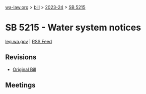[wa-law.org](/) > [bill](/bill/) > [2023-24](/bill/2023-24/) > [SB 5215](/bill/2023-24/sb/5215/)

# SB 5215 - Water system notices
[leg.wa.gov](https://app.leg.wa.gov/billsummary?BillNumber=5215&Year=2023&Initiative=false) | [RSS Feed](./rss.xml)

## Revisions
* [Original Bill](1/)

## Meetings
